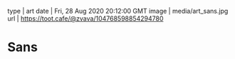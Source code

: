 type | art
date | Fri, 28 Aug 2020 20:12:00 GMT
image | media/art_sans.jpg
url | https://toot.cafe/@zvava/104768598854294780

# Sans
